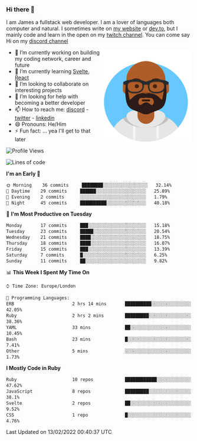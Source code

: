 ### Hi there 👋

I am James a fullstack web developer. I am a lover of languages both computer and natural. I sometimes write on [my website](https://jdhall.dev) or [dev.to](https://dev.to/zefur), but I mainly code and learn in the open on my [twitch channel](https://www.twitch.com/jozuhito). You can come say Hi on my [discord channel](https://discord.gg/sWEHvsBw)



<img align="right" height="250" width="250"  src="/assets/avataaars.png" />

  

- 🔭 I’m currently working on building my coding network, career and future
- 🌱 I’m currently learning [Svelte](https://svelte.dev), [React](https://reactjs.org)
- 👯 I’m looking to collaborate on interesting projects
- 🤔 I’m looking for help with becoming a better developer
- 📫 How to reach me: [discord](https://discord.gg/sWEHvsBw)
                      - [twitter](twitter.com/zefur)
                      - [linkedin](https://linkedin.com/in/j-d-hall)
- 😄 Pronouns: He/Him
- ⚡ Fun fact: ... yea I'll get to that later

 
<!-- BLOG-POST-LIST:START -->

<!-- BLOG-POST-LIST:END -->

<!--START_SECTION:waka-->
![Profile Views](http://img.shields.io/badge/Profile%20Views-1-blue)

![Lines of code](https://img.shields.io/badge/From%20Hello%20World%20I%27ve%20Written-84%20Thousand%20lines%20of%20code-blue)

**I'm an Early 🐤** 

```text
🌞 Morning    36 commits     ████████░░░░░░░░░░░░░░░░░   32.14% 
🌆 Daytime    29 commits     ██████░░░░░░░░░░░░░░░░░░░   25.89% 
🌃 Evening    2 commits      ░░░░░░░░░░░░░░░░░░░░░░░░░   1.79% 
🌙 Night      45 commits     ██████████░░░░░░░░░░░░░░░   40.18%

```
📅 **I'm Most Productive on Tuesday** 

```text
Monday       17 commits     ███░░░░░░░░░░░░░░░░░░░░░░   15.18% 
Tuesday      23 commits     █████░░░░░░░░░░░░░░░░░░░░   20.54% 
Wednesday    21 commits     ████░░░░░░░░░░░░░░░░░░░░░   18.75% 
Thursday     18 commits     ████░░░░░░░░░░░░░░░░░░░░░   16.07% 
Friday       15 commits     ███░░░░░░░░░░░░░░░░░░░░░░   13.39% 
Saturday     7 commits      █░░░░░░░░░░░░░░░░░░░░░░░░   6.25% 
Sunday       11 commits     ██░░░░░░░░░░░░░░░░░░░░░░░   9.82%

```


📊 **This Week I Spent My Time On** 

```text
⌚︎ Time Zone: Europe/London

💬 Programming Languages: 
ERB                      2 hrs 14 mins       ██████████░░░░░░░░░░░░░░░   42.05% 
Ruby                     2 hrs 2 mins        █████████░░░░░░░░░░░░░░░░   38.36% 
YAML                     33 mins             ██░░░░░░░░░░░░░░░░░░░░░░░   10.45% 
Bash                     23 mins             █░░░░░░░░░░░░░░░░░░░░░░░░   7.41% 
Other                    5 mins              ░░░░░░░░░░░░░░░░░░░░░░░░░   1.73%

```

**I Mostly Code in Ruby** 

```text
Ruby                     10 repos            ████████████░░░░░░░░░░░░░   47.62% 
JavaScript               8 repos             █████████░░░░░░░░░░░░░░░░   38.1% 
Svelte                   2 repos             ██░░░░░░░░░░░░░░░░░░░░░░░   9.52% 
CSS                      1 repo              █░░░░░░░░░░░░░░░░░░░░░░░░   4.76%

```



 Last Updated on 13/02/2022 00:40:37 UTC
<!--END_SECTION:waka-->
